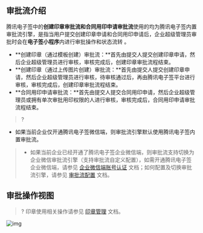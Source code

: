 ## 审批流介绍
腾讯电子签中的**创建印章审批流和合同用印申请审批流**使用的均为腾讯电子签内置审批流引擎，是指当用户提交创建印章申请和合同用印申请后，企业超级管理员审批时会在**电子签小程序**内进行审批操作和状态流转 。
- **创建印章（通过模板创建）审批流：**首先由提交人提交创建印章申请，然后企业超级管理员进行审核，审核完成后，创建印章审批流程结束。
- **创建印章（通过上传图片创建）审批流：**首先由提交人提交创建印章申请，然后企业超级管理员进行审核，待审核通过后，再由腾讯电子签平台进行审核，审核完成后，创建印章审批流程结束。
- **合同用印申请审批流：**首先由提交人提交合同用印申请，然后企业超级管理员或拥有单次审批用印权限的人进行审核，审核完成后，合同用印申请审批流程结束。

>?
- 如果当前企业仅开通腾讯电子签微信端，则审批流引擎默认使用腾讯电子签内置审批流。
> - 如果当前企业已经开通了腾讯电子签企业微信端，则审批流支持切换为企业微信审批流引擎（支持审批流自定义配置），如需开通腾讯电子签企业微信端，请参见 [企业微信端账号认证](https://cloud.tencent.com/document/product/1323/77414) 文档；如何配置及切换审批流引擎，请参见 [审批流配置](https://tcloud-doc.isd.com/document/product/1323/77772?!preview) 文档。
 



## 审批操作视图
>? 印章使用相关操作请参见 [印章管理](https://cloud.tencent.com/document/product/1323/59451) 文档。

![img](https://qcloudimg.tencent-cloud.cn/raw/ca401b939a28ae14513aeb08fad49f52.png)        



